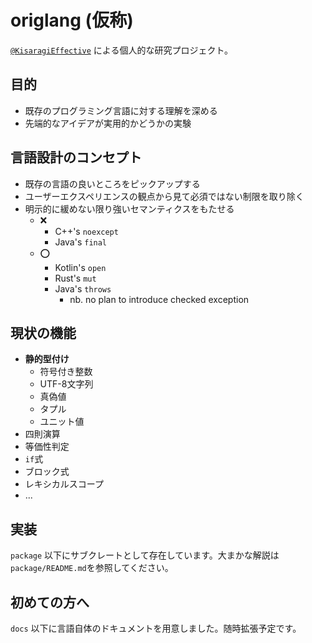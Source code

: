 # origlang (仮称)

[`@KisaragiEffective`](https://github.com/KisaragiEffective) による個人的な研究プロジェクト。

## 目的

* 既存のプログラミング言語に対する理解を深める
* 先端的なアイデアが実用的かどうかの実験

## 言語設計のコンセプト

* 既存の言語の良いところをピックアップする
* ユーザーエクスペリエンスの観点から見て必須ではない制限を取り除く
* 明示的に緩めない限り強いセマンティクスをもたせる
  * ❌
    * C++'s `noexcept`
    * Java's `final`
  * ⭕️
    * Kotlin's `open`
    * Rust's `mut`
    * Java's `throws`
      * nb. no plan to introduce checked exception
    
## 現状の機能

* **静的型付け**
  * 符号付き整数
  * UTF-8文字列
  * 真偽値
  * タプル
  * ユニット値
* 四則演算
* 等価性判定
* `if`式
* ブロック式
* レキシカルスコープ
* ...

## 実装

`package` 以下にサブクレートとして存在しています。大まかな解説は`package/README.md`を参照してください。

## 初めての方へ

`docs` 以下に言語自体のドキュメントを用意しました。随時拡張予定です。
